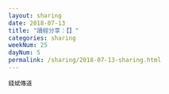 ```yaml
---
layout: sharing
date: 2018-07-13
title: "讀經分享：【】"
categories: sharing
weekNum: 25
dayNum: 5
permalink: /sharing/2018-07-13-sharing.html
---
```


`錢斌傳道`
